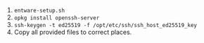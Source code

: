 1. `entware-setup.sh`
2. `opkg install openssh-server`
3. `ssh-keygen -t ed25519 -f /opt/etc/ssh/ssh_host_ed25519_key`
4. Copy all provided files to correct places.
